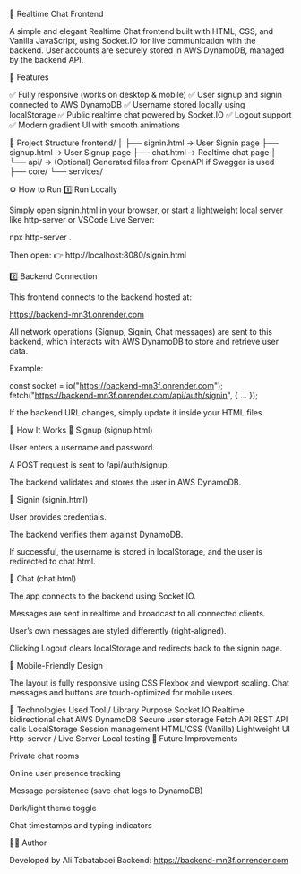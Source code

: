💬 Realtime Chat Frontend

A simple and elegant Realtime Chat frontend built with HTML, CSS, and Vanilla JavaScript, using Socket.IO for live communication with the backend.
User accounts are securely stored in AWS DynamoDB, managed by the backend API.

🚀 Features

✅ Fully responsive (works on desktop & mobile)
✅ User signup and signin connected to AWS DynamoDB
✅ Username stored locally using localStorage
✅ Public realtime chat powered by Socket.IO
✅ Logout support
✅ Modern gradient UI with smooth animations

🧩 Project Structure
frontend/
│
├── signin.html       → User Signin page
├── signup.html       → User Signup page
├── chat.html         → Realtime chat page
│
└── api/              → (Optional) Generated files from OpenAPI if Swagger is used
    ├── core/
    └── services/

⚙️ How to Run
1️⃣ Run Locally

Simply open signin.html in your browser,
or start a lightweight local server like http-server or VSCode Live Server:

npx http-server .


Then open:
👉 http://localhost:8080/signin.html

2️⃣ Backend Connection

This frontend connects to the backend hosted at:

https://backend-mn3f.onrender.com


All network operations (Signup, Signin, Chat messages) are sent to this backend,
which interacts with AWS DynamoDB to store and retrieve user data.

Example:

const socket = io("https://backend-mn3f.onrender.com");
fetch("https://backend-mn3f.onrender.com/api/auth/signin", { ... });


If the backend URL changes, simply update it inside your HTML files.

🧠 How It Works
📝 Signup (signup.html)

User enters a username and password.

A POST request is sent to /api/auth/signup.

The backend validates and stores the user in AWS DynamoDB.

🔑 Signin (signin.html)

User provides credentials.

The backend verifies them against DynamoDB.

If successful, the username is stored in localStorage, and the user is redirected to chat.html.

💬 Chat (chat.html)

The app connects to the backend using Socket.IO.

Messages are sent in realtime and broadcast to all connected clients.

User’s own messages are styled differently (right-aligned).

Clicking Logout clears localStorage and redirects back to the signin page.

📱 Mobile-Friendly Design

The layout is fully responsive using CSS Flexbox and viewport scaling.
Chat messages and buttons are touch-optimized for mobile users.

🧰 Technologies Used
Tool / Library	Purpose
Socket.IO	Realtime bidirectional chat
AWS DynamoDB	Secure user storage
Fetch API	REST API calls
LocalStorage	Session management
HTML/CSS (Vanilla)	Lightweight UI
http-server / Live Server	Local testing
🧹 Future Improvements

Private chat rooms

Online user presence tracking

Message persistence (save chat logs to DynamoDB)

Dark/light theme toggle

Chat timestamps and typing indicators

👨‍💻 Author

Developed by Ali Tabatabaei
Backend: https://backend-mn3f.onrender.com
